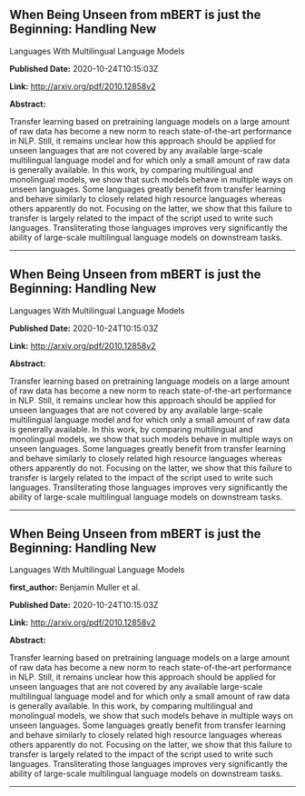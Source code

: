 ## When Being Unseen from mBERT is just the Beginning: Handling New
  Languages With Multilingual Language Models

**Published Date:** 2020-10-24T10:15:03Z

**Link:** http://arxiv.org/pdf/2010.12858v2

**Abstract:**

  Transfer learning based on pretraining language models on a large amount of
raw data has become a new norm to reach state-of-the-art performance in NLP.
Still, it remains unclear how this approach should be applied for unseen
languages that are not covered by any available large-scale multilingual
language model and for which only a small amount of raw data is generally
available. In this work, by comparing multilingual and monolingual models, we
show that such models behave in multiple ways on unseen languages. Some
languages greatly benefit from transfer learning and behave similarly to
closely related high resource languages whereas others apparently do not.
Focusing on the latter, we show that this failure to transfer is largely
related to the impact of the script used to write such languages.
Transliterating those languages improves very significantly the ability of
large-scale multilingual language models on downstream tasks.


---

## When Being Unseen from mBERT is just the Beginning: Handling New
  Languages With Multilingual Language Models

**Published Date:** 2020-10-24T10:15:03Z

**Link:** http://arxiv.org/pdf/2010.12858v2

**Abstract:**

  Transfer learning based on pretraining language models on a large amount of
raw data has become a new norm to reach state-of-the-art performance in NLP.
Still, it remains unclear how this approach should be applied for unseen
languages that are not covered by any available large-scale multilingual
language model and for which only a small amount of raw data is generally
available. In this work, by comparing multilingual and monolingual models, we
show that such models behave in multiple ways on unseen languages. Some
languages greatly benefit from transfer learning and behave similarly to
closely related high resource languages whereas others apparently do not.
Focusing on the latter, we show that this failure to transfer is largely
related to the impact of the script used to write such languages.
Transliterating those languages improves very significantly the ability of
large-scale multilingual language models on downstream tasks.


---

## When Being Unseen from mBERT is just the Beginning: Handling New
  Languages With Multilingual Language Models

**first_author:** Benjamin Muller et al.

**Published Date:** 2020-10-24T10:15:03Z

**Link:** http://arxiv.org/pdf/2010.12858v2

**Abstract:**

  Transfer learning based on pretraining language models on a large amount of
raw data has become a new norm to reach state-of-the-art performance in NLP.
Still, it remains unclear how this approach should be applied for unseen
languages that are not covered by any available large-scale multilingual
language model and for which only a small amount of raw data is generally
available. In this work, by comparing multilingual and monolingual models, we
show that such models behave in multiple ways on unseen languages. Some
languages greatly benefit from transfer learning and behave similarly to
closely related high resource languages whereas others apparently do not.
Focusing on the latter, we show that this failure to transfer is largely
related to the impact of the script used to write such languages.
Transliterating those languages improves very significantly the ability of
large-scale multilingual language models on downstream tasks.


---

